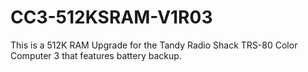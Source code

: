 # CC3-512KSRAM-V1R03
This is a 512K RAM Upgrade for the Tandy Radio Shack TRS-80 Color Computer 3 that features battery backup.
